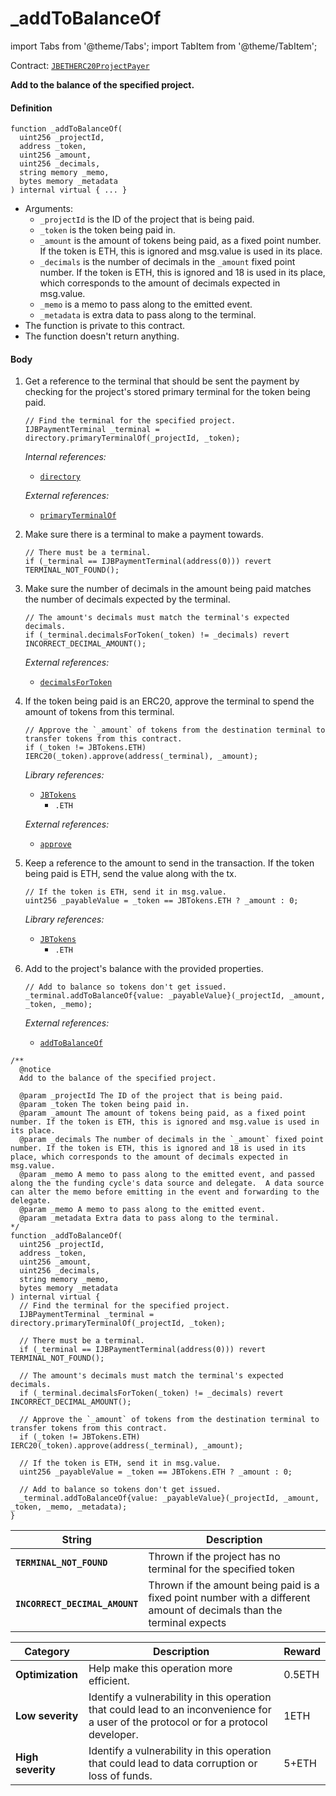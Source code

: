 # _addToBalanceOf

import Tabs from '@theme/Tabs';
import TabItem from '@theme/TabItem';

Contract: [`JBETHERC20ProjectPayer`](/dev/deprecated/v2/contracts/or-utilities/jbetherc20projectpayer/README.md)

<Tabs>
<TabItem value="Step by step" label="Step by step">

**Add to the balance of the specified project.**

#### Definition

```
function _addToBalanceOf(
  uint256 _projectId,
  address _token,
  uint256 _amount,
  uint256 _decimals,
  string memory _memo,
  bytes memory _metadata
) internal virtual { ... }
```

* Arguments:
  * `_projectId` is the ID of the project that is being paid.
  * `_token` is the token being paid in.
  * `_amount` is the amount of tokens being paid, as a fixed point number. If the token is ETH, this is ignored and msg.value is used in its place.
  * `_decimals` is the number of decimals in the `_amount` fixed point number. If the token is ETH, this is ignored and 18 is used in its place, which corresponds to the amount of decimals expected in msg.value.
  * `_memo` is a memo to pass along to the emitted event.
  * `_metadata` is extra data to pass along to the terminal.
* The function is private to this contract.
* The function doesn't return anything.

#### Body

1.  Get a reference to the terminal that should be sent the payment by checking for the project's stored primary terminal for the token being paid.

    ```
    // Find the terminal for the specified project.
    IJBPaymentTerminal _terminal = directory.primaryTerminalOf(_projectId, _token);
    ```

    _Internal references:_

    * [`directory`](/dev/deprecated/v2/contracts/or-utilities/jbetherc20projectpayer/properties/directory.md)

    _External references:_

    * [`primaryTerminalOf`](/dev/deprecated/v2/contracts/jbdirectory/read/primaryterminalof.md)
2.  Make sure there is a terminal to make a payment towards.

    ```
    // There must be a terminal.
    if (_terminal == IJBPaymentTerminal(address(0))) revert TERMINAL_NOT_FOUND();
    ```

3.  Make sure the number of decimals in the amount being paid matches the number of decimals expected by the terminal.

    ```
    // The amount's decimals must match the terminal's expected decimals.
    if (_terminal.decimalsForToken(_token) != _decimals) revert INCORRECT_DECIMAL_AMOUNT();
    ```

    _External references:_

    * [`decimalsForToken`](/dev/deprecated/v2/contracts/or-payment-terminals/or-abstract/jbsingletokenpaymentterminal/read/decimalsfortoken.md)

4.  If the token being paid is an ERC20, approve the terminal to spend the amount of tokens from this terminal.

    ```
    // Approve the `_amount` of tokens from the destination terminal to transfer tokens from this contract.
    if (_token != JBTokens.ETH) IERC20(_token).approve(address(_terminal), _amount);
    ```

    _Library references:_

    * [`JBTokens`](/dev/deprecated/v2/libraries/jbtokens.md)
      * `.ETH`

    _External references:_

    * [`approve`](https://docs.openzeppelin.com/contracts/4.x/api/token/erc20#IERC20-approve-address-uint256-)

5.  Keep a reference to the amount to send in the transaction. If the token being paid is ETH, send the value along with the tx.

    ```solidity
    // If the token is ETH, send it in msg.value.
    uint256 _payableValue = _token == JBTokens.ETH ? _amount : 0;
    ```

    _Library references:_

    * [`JBTokens`](/dev/deprecated/v2/libraries/jbtokens.md)
      * `.ETH`

5.  Add to the project's balance with the provided properties.

    ```
    // Add to balance so tokens don't get issued.
    _terminal.addToBalanceOf{value: _payableValue}(_projectId, _amount, _token, _memo);
    ```

    _External references:_

    * [`addToBalanceOf`](/dev/deprecated/v2/contracts/or-payment-terminals/or-abstract/jbpayoutredemptionpaymentterminal/write/addtobalanceof.md)

</TabItem>

<TabItem value="Code" label="Code">

```
/**
  @notice
  Add to the balance of the specified project.

  @param _projectId The ID of the project that is being paid.
  @param _token The token being paid in.
  @param _amount The amount of tokens being paid, as a fixed point number. If the token is ETH, this is ignored and msg.value is used in its place.
  @param _decimals The number of decimals in the `_amount` fixed point number. If the token is ETH, this is ignored and 18 is used in its place, which corresponds to the amount of decimals expected in msg.value.
  @param _memo A memo to pass along to the emitted event, and passed along the the funding cycle's data source and delegate.  A data source can alter the memo before emitting in the event and forwarding to the delegate.
  @param _memo A memo to pass along to the emitted event.
  @param _metadata Extra data to pass along to the terminal.
*/
function _addToBalanceOf(
  uint256 _projectId,
  address _token,
  uint256 _amount,
  uint256 _decimals,
  string memory _memo,
  bytes memory _metadata
) internal virtual {
  // Find the terminal for the specified project.
  IJBPaymentTerminal _terminal = directory.primaryTerminalOf(_projectId, _token);

  // There must be a terminal.
  if (_terminal == IJBPaymentTerminal(address(0))) revert TERMINAL_NOT_FOUND();

  // The amount's decimals must match the terminal's expected decimals.
  if (_terminal.decimalsForToken(_token) != _decimals) revert INCORRECT_DECIMAL_AMOUNT();

  // Approve the `_amount` of tokens from the destination terminal to transfer tokens from this contract.
  if (_token != JBTokens.ETH) IERC20(_token).approve(address(_terminal), _amount);

  // If the token is ETH, send it in msg.value.
  uint256 _payableValue = _token == JBTokens.ETH ? _amount : 0;

  // Add to balance so tokens don't get issued.
  _terminal.addToBalanceOf{value: _payableValue}(_projectId, _amount, _token, _memo, _metadata);
}
```

</TabItem>

<TabItem value="Errors" label="Errors">

| String                                       | Description                                                                     |
| -------------------------------------------- | ------------------------------------------------------------------------------- |
| **`TERMINAL_NOT_FOUND`**    | Thrown if the project has no terminal for the specified token   |
| **`INCORRECT_DECIMAL_AMOUNT`**                     | Thrown if the amount being paid is a fixed point number with a different amount of decimals than the terminal expects  |

</TabItem>

<TabItem value="Bug bounty" label="Bug bounty">

| Category          | Description                                                                                                                            | Reward |
| ----------------- | -------------------------------------------------------------------------------------------------------------------------------------- | ------ |
| **Optimization**  | Help make this operation more efficient.                                                                                               | 0.5ETH |
| **Low severity**  | Identify a vulnerability in this operation that could lead to an inconvenience for a user of the protocol or for a protocol developer. | 1ETH   |
| **High severity** | Identify a vulnerability in this operation that could lead to data corruption or loss of funds.                                        | 5+ETH  |

</TabItem>
</Tabs>
